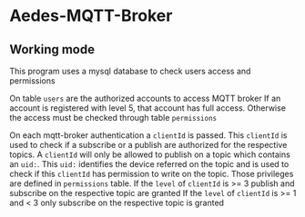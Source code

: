 
# Aedes-MQTT-Broker

## Working mode
This program uses a mysql database to check users access and permissions

On table `users` are the authorized accounts to access MQTT broker
If an account is registered with level 5, that account has full access.
Otherwise the access must be checked through table `permissions`

On each mqtt-broker authentication a `clientId` is passed.
This `clientId` is used to check if a subscribe or a publish are authorized
for the respective topics.
A `clientId` will only be allowed to publish on a topic which contains an `uid:`.
This `uid:` identifies the device referred on the topic and is used to check if this
`clientId` has permission to write on the topic. Those privileges are defined in `permissions` table.
If the `level` of `clientId` is >= 3 publish and subscribe on the respective topic are granted
If the `level` of `clientId` is >= 1 and < 3 only subscribe on the respective topic is granted
